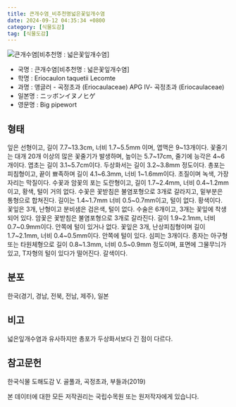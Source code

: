 ```yaml
---
title: 큰개수염_비추천명넓은꽃잎개수염
date: 2024-09-12 04:35:34 +0800
category: [식물도감]
tag: [식물도감]
---
```




![큰개수염[비추천명 : 넓은꽃잎개수염]](/fileUpload/plants/basic/Eriocaulaceae/Eriocaulon/5802/5802_1_th2.jpg)
- 국명 : 큰개수염[비추천명 : 넓은꽃잎개수염]
- 학명 : Eriocaulon taquetii Lecomte
- 과명 : 앵글러 - 곡정초과 (Eriocaulaceae) APG Ⅳ- 곡정초과 (Eriocaulaceae)
- 일본명 : ニッボンイヌノヒゲ
- 영문명 : Big pipewort


## 형태
잎은 선형이고, 길이 7.7~13.3cm, 너비 1.7~5.5mm 이며, 엽맥은 9~13개이다. 꽃줄기는 대개 20개 이상의 많은 꽃줄기가 발생하며, 높이는 5.7~17cm, 줄기에 능각은 4~6개이다. 엽초는 길이 3.1~5.7cm이다. 두상화서는 길이 3.2~3.8mm 정도이다. 총포는 피침형이고, 끝이 뾰족하며 길이 4.1~6.3mm, 너비 1~1.6mm이다. 초질이며 녹색, 가장자리는 막질이다. 수꽃과 암꽃의 포는 도란형이고, 길이 1.7~2.4mm, 너비 0.4~1.2mm이고, 황색, 털이 거의 없다. 수꽃은 꽃받침은 불염포형으로 3개로 갈라지고, 밑부분은 통형으로 합쳐진다. 길이는 1.4~1.7mm 너비 0.5~0.7mm이고, 털이 없다. 황색이다. 꽃잎은 3개, 난형이고 분비샘은 검은색, 털이 없다. 수술은 6개이고, 3개는 꽃잎에 착생되어 있다. 암꽃은 꽃받침은 불염포형으로 3개로 갈라진다. 길이 1.9~2.1mm, 너비 0.7~0.9mm이다. 안쪽에 털이 있거나 없다. 꽃잎은 3개, 난상피침형이며 길이 1.7~2.1mm, 너비 0.4~0.5mm이다. 안쪽에 털이 있다. 심피는 3개이다. 종자는 아구형 또는 타원체형으로 길이 0.8~1.3mm, 너비 0.5~0.9mm 정도이며, 표면에 그물무늬가 있고, T자형의 털이 있다가 떨어진다. 갈색이다.
## 분포
한국(경기, 경남, 전북, 전남, 제주), 일본
## 비고
넓은잎개수염과 유사하지만 총포가 두상화서보다 긴 점이 다르다.
## 참고문헌
한국식물 도해도감 Ⅴ. 골풀과, 곡정초과, 부들과(2019)






본 데이터에 대한 모든 저작권리는 국립수목원 또는 원저작자에게 있습니다.

